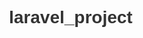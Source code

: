 # laravel_project

<!DOCTYPE html>
<html lang="en">
<head>
    <meta charset="UTF-8">
    <meta name="viewport" content="width=device-width, initial-scale=1.0">
    <title>Laravel Project: Student Management</title>
    <style>
        body {
            font-family: 'Arial', sans-serif;
            line-height: 1.6;
            color: #333;
            max-width: 800px;
            margin: 0 auto;
            padding: 20px;
        }

        h1 {
            color: #2c3e50;
        }

        h2 {
            color: #3498db;
        }

        p {
            margin-bottom: 15px;
        }

        code {
            background-color: #ecf0f1;
            padding: 2px 5px;
            border-radius: 4px;
            font-family: 'Courier New', Courier, monospace;
        }
    </style>
</head>
<body>

<h1>Laravel Project: Student Management</h1>

<p>Welcome to the documentation for the Student Management and Payment Distribution Application, a Laravel-based project...</p>

<h2>Overview</h2>

<p>The Student Management and Payment Distribution Application is designed to provide a comprehensive solution for educational institutions...</p>

<h2>Key Features</h2>

<ol>
    <li><strong>Student Management:</strong>
        <ul>
            <li>Add, update, and delete student records.</li>
            <li>User-friendly interface for administrators.</li>
        </ul>
    </li>
    <li><strong>Payment Management:</strong>
        <ul>
            <li>Seamless payment system for tuition fees.</li>
            <li>Multiple payment methods supported.</li>
            <li>Automated reminders for upcoming payments.</li>
        </ul>
    </li>
    <!-- Ajouter d'autres fonctionnalités -->
</ol>

<h2>Getting Started</h2>

<p>To set up and run the Laravel project:</p>

<ol>
    <li>Clone the repository.</li>
    <li>Run <code>composer install</code> to install dependencies.</li>
    <li>Configure the <code>.env</code> file with your database settings.</li>
    <li>Run <code>php artisan migrate</code> to set up the database.</li>
    <li>Run <code>php artisan serve</code> to start the development server.</li>
</ol>

<h2>Conclusion</h2>

<p>The Student Management and Payment Distribution Application in Laravel aims to provide educational institutions...</p>

<p>Thank you for choosing our Laravel-based solution. If you have any questions or need assistance, feel free to reach out to our support team. Happy coding!</p>

</body>
</html>
